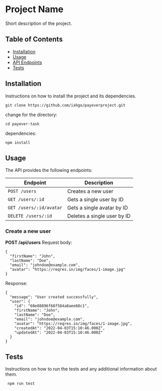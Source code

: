 
# Project Name

Short description of the project.

## Table of Contents

- [Installation](#installation)
- [Usage](#usage)
- [API Endpoints](#api-endpoints)
- [Tests](#tests)


## Installation

Instructions on how to install the project and its dependencies.

```
git clone https://github.com/iahgo/payeverproject.git
```
change for the directory:
```
cd payever-task
```
dependencies:
```
npm install
```

## Usage



The API provides the following endpoints:

| Endpoint              | Description                    |
| ---------------------| ------------------------------ |
| `POST /users`        | Creates a new user             
| `GET /users/:id`     | Gets a single user by ID       |
| `GET /users/:id/avatar`     | Gets a single avatar by ID    |
| `DELETE /users/:id`  | Deletes a single user by ID    |

### Create a new user

**POST /api/users**
Request body:
```
{
  "firstName": "John",
  "lastName": "Doe",
  "email": "johndoe@example.com",
  "avatar": "https://reqres.in/img/faces/1-image.jpg"
}
```
Response:
```
{
  "message": "User created successfully",
  "user": {
    "id": "60e08896f68f584a8aee68c1",
    "firstName": "John",
    "lastName": "Doe",
    "email": "johndoe@example.com",
    "avatar": "https://reqres.in/img/faces/1-image.jpg",
    "createdAt": "2022-04-03T15:10:46.000Z",
    "updatedAt": "2022-04-03T15:10:46.000Z"
  }
}

```

## Tests

Instructions on how to run the tests and any additional information about them.


` 
npm run test
`


